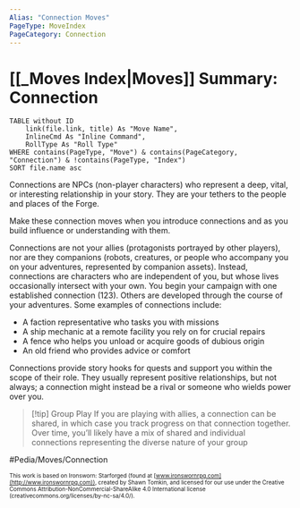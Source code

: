 ```yaml
---
Alias: "Connection Moves"
PageType: MoveIndex
PageCategory: Connection
---
```


# [[_Moves Index|Moves]] Summary: Connection

```dataview
TABLE without ID
	link(file.link, title) As "Move Name",
	InlineCmd As "Inline Command",
	RollType As "Roll Type"
WHERE contains(PageType, "Move") & contains(PageCategory, "Connection") & !contains(PageType, "Index")
SORT file.name asc
```
 
Connections are NPCs (non-player characters) who represent a deep, vital, or interesting relationship in your story. They are your tethers to the people and places of the Forge. 

Make these connection moves when you introduce connections and as you build influence or understanding with them.

Connections are not your allies (protagonists portrayed by other players), nor are they companions (robots, creatures, or people who accompany you on your adventures, represented by companion assets). Instead, connections are characters who are independent of you, but whose lives occasionally intersect with your own. You begin your campaign with one established connection (123). Others are developed through the course of your adventures. Some examples of connections include: 
* A faction representative who tasks you with missions 
* A ship mechanic at a remote facility you rely on for crucial repairs 
* A fence who helps you unload or acquire goods of dubious origin 
* An old friend who provides advice or comfort 

Connections provide story hooks for quests and support you within the scope of their role. They usually represent positive relationships, but not always; a connection might instead be a rival or someone who wields power over you. 

> [!tip] Group Play
> If you are playing with allies, a connection can be shared, in which case you track progress on that connection together. Over time, you’ll likely have a mix of shared and individual connections representing the diverse nature of your group

#Pedia/Moves/Connection 

<font size=-2>This work is based on Ironsworn: Starforged (found at [www.ironswornrpg.com](http://www.ironswornrpg.com)), created by Shawn Tomkin, and licensed for our use under the Creative Commons Attribution-NonCommercial-ShareAlike 4.0 International license  (creativecommons.org/licenses/by-nc-sa/4.0/).</font>
